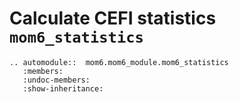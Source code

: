 # Calculate CEFI statistics `mom6_statistics`

```{eval-rst}
.. automodule::  mom6.mom6_module.mom6_statistics
   :members:
   :undoc-members:
   :show-inheritance:

```
